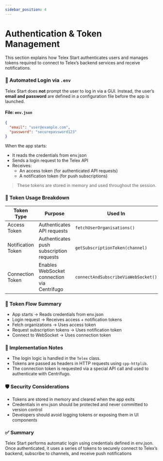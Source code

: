 ```yaml
---
sidebar_position: 4
---
```


# Authentication & Token Management

This section explains how Telex Start authenticates users and manages tokens required to connect to Telex’s backend services and receive notifications.


### 🔐 Automated Login via `.env`

Telex Start does **not** prompt the user to log in via a GUI. Instead, the user’s **email and password** are defined in a configuration file before the app is launched.

#### File: `env.json`

```json
{
  "email": "user@example.com",
  "password": "securepassword123"
}
```

When the app starts:
- It reads the credentials from env.json
- Sends a login request to the Telex API
- Receives:
  - An access token (for authenticated API requests)
  - A notification token (for push subscriptions)

> These tokens are stored in memory and used throughout the session.


### 🧠 Token Usage Breakdown

| Token Type         | Purpose                                      | Used In                         |
|--------------------|----------------------------------------------|----------------------------------|
| Access Token       | Authenticates API requests                   | `fetchUserOrganisations()`      |
| Notification Token | Authenticates push subscription requests     | `getSubscriptionToken(channel)` |
| Connection Token   | Enables WebSocket connection via Centrifugo  | `connectAndSubscribeViaWebSocket()` |


### 🔄 Token Flow Summary

- App starts → Reads credentials from env.json
- Login request → Receives access + notification tokens
- Fetch organizations → Uses access token
- Request subscription tokens → Uses notification token
- Connect to WebSocket → Uses connection token


### 🔧 Implementation Notes

- The login logic is handled in the `Telex` class.
- Tokens are passed as headers in HTTP requests using `cpp-httplib`.
- The connection token is requested via a special API call and used to authenticate with Centrifugo.


### 🛡️ Security Considerations

- Tokens are stored in memory and cleared when the app exits
- Credentials in env.json should be protected and never committed to version control
- Developers should avoid logging tokens or exposing them in UI components


### ✅ Summary

Telex Start performs automatic login using credentials defined in env.json. Once authenticated, it uses a series of tokens to securely connect to Telex’s backend, subscribe to channels, and receive push notifications

